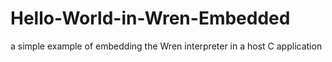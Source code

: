 # Hello-World-in-Wren-Embedded
a simple example of embedding the Wren interpreter in a host C application

